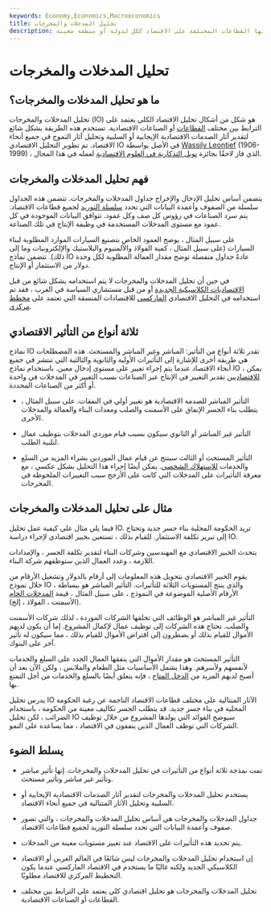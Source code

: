 ```yaml
---
keywords: Economy,Economics,Macroeconomics
title: تحليل المدخلات والمخرجات
description: يشير تحليل المدخلات والمخرجات إلى دراسة التأثيرات الخاصة التي تحدثها القطاعات المختلفة على الاقتصاد ككل لدولة أو منطقة معينة.
---
```


# تحليل المدخلات والمخرجات
## ما هو تحليل المدخلات والمخرجات؟

تحليل المدخلات والمخرجات (IO) هو شكل من أشكال تحليل الاقتصاد الكلي يعتمد على الترابط بين مختلف [القطاعات](/sector) أو الصناعات الاقتصادية. تستخدم هذه الطريقة بشكل شائع لتقدير آثار الصدمات الاقتصادية الإيجابية أو السلبية وتحليل آثار التموج في جميع أنحاء الاقتصاد. تم تطوير التحليل الاقتصادي IO في الأصل بواسطة [Wassily Leontief](/wassily-leontief) (1906-1999) ، الذي فاز لاحقًا بجائزة [نوبل التذكارية في العلوم الاقتصادية](/nobel-memorial-prize-in-economic-sciences) لعمله في هذا المجال.

## فهم تحليل المدخلات والمخرجات

يتضمن أساس تحليل الإدخال والإخراج جداول المدخلات والمخرجات. تتضمن هذه الجداول سلسلة من الصفوف وأعمدة البيانات التي تحدد [سلسلة التوريد](/supplychain) لجميع قطاعات الاقتصاد. يتم سرد الصناعات في رؤوس كل صف وكل عمود. تتوافق البيانات الموجودة في كل عمود مع مستوى المدخلات المستخدمة في وظيفة الإنتاج في تلك الصناعة.

على سبيل المثال ، يوضح العمود الخاص بتصنيع السيارات الموارد المطلوبة لبناء السيارات (على سبيل المثال ، كمية الفولاذ والألمنيوم والبلاستيك والإلكترونيات وما إلى ذلك). تتضمن نماذج IO عادةً جداول منفصلة توضح مقدار العمالة المطلوبة لكل وحدة دولار من الاستثمار أو الإنتاج.

في حين أن تحليل المدخلات والمخرجات لا يتم استخدامه بشكل شائع من قبل [الاقتصاديات الكلاسيكية الجديدة](/neoclassical) أو من قبل مستشاري السياسة في الغرب ، فقد تم استخدامه في التحليل الاقتصادي [الماركسي](/marxian-economics) للاقتصادات المنسقة التي تعتمد على [مخطط مركزي](/centrally-planned-economy).

## ثلاثة أنواع من التأثير الاقتصادي

نماذج IO تقدر ثلاثة أنواع من التأثير: المباشر وغير المباشر والمستحث. هذه المصطلحات هي طريقة أخرى للإشارة إلى التأثيرات الأولية والثانوية والثالثية التي تنتشر في جميع أنحاء الاقتصاد عندما يتم إجراء تغيير على مستوى إدخال معين. باستخدام نماذج IO ، يمكن [للاقتصاديين](/economist) تقدير التغيير في الإنتاج عبر الصناعات بسبب التغيير في المدخلات في واحدة أو أكثر من الصناعات المحددة.

- التأثير المباشر للصدمة الاقتصادية هو تغيير أولي في النفقات. على سبيل المثال ، يتطلب بناء الجسر الإنفاق على الأسمنت والصلب ومعدات البناء والعمالة والمدخلات الأخرى.

- التأثير غير المباشر أو الثانوي سيكون بسبب قيام موردي المدخلات بتوظيف عمال لتلبية الطلب.

- التأثير المستحث أو الثالث سينتج عن قيام عمال الموردين بشراء المزيد من السلع والخدمات [للاستهلاك الشخصي](/pce). يمكن أيضًا إجراء هذا التحليل بشكل عكسي ، مع معرفة التأثيرات على المدخلات التي كانت على الأرجح سبب التغييرات الملحوظة في المخرجات.

## مثال على تحليل المدخلات والمخرجات

فيما يلي مثال على كيفية عمل تحليل IO. تريد الحكومة المحلية بناء جسر جديد وتحتاج إلى تبرير تكلفة الاستثمار. للقيام بذلك ، تستعين بخبير اقتصادي لإجراء دراسة IO.

يتحدث الخبير الاقتصادي مع المهندسين وشركات البناء لتقدير تكلفة الجسر ، والإمدادات اللازمة ، وعدد العمال الذين ستوظفهم شركة البناء.

يقوم الخبير الاقتصادي بتحويل هذه المعلومات إلى أرقام بالدولار وتشغيل الأرقام من خلال نموذج IO ، والذي ينتج المستويات الثلاثة للتأثيرات. التأثير المباشر هو ببساطة الأرقام الأصلية الموضوعة في النموذج ، على سبيل المثال ، قيمة [المدخلات الخام](/rawmaterials) (الأسمنت ، الفولاذ ، إلخ).

التأثير غير المباشر هو الوظائف التي تخلقها الشركات الموردة ، لذلك شركات الأسمنت والصلب. تحتاج هذه الشركات إلى توظيف عمال لإكمال المشروع. إما أن يكون لديهم الأموال للقيام بذلك أو يضطرون إلى اقتراض الأموال للقيام بذلك ، مما سيكون له تأثير آخر على البنوك.

التأثير المستحث هو مقدار الأموال التي ينفقها العمال الجدد على السلع والخدمات لأنفسهم ولأسرهم. وهذا يشمل الأساسيات مثل الطعام والملابس ، ولكن الآن بعد أن أصبح لديهم المزيد من [الدخل المتاح](/disposableincome) ، فإنه يتعلق أيضًا بالسلع والخدمات من أجل التمتع بها.

يدرس تحليل IO الآثار المتتالية على مختلف قطاعات الاقتصاد الناجمة عن رغبة الحكومة المحلية في بناء جسر جديد. قد يتطلب الجسر تكاليف معينة من الحكومة ، باستخدام الضرائب ، لكن تحليل IO سيوضح الفوائد التي يولدها المشروع من خلال توظيف الشركات التي توظف العمال الذين ينفقون في الاقتصاد ، مما يساعده على النمو.

## يسلط الضوء

- تمت نمذجة ثلاثة أنواع من التأثيرات في تحليل المدخلات والمخرجات. إنها تأثير مباشر وتأثير غير مباشر وتأثير مستحث.

- يستخدم تحليل المدخلات والمخرجات لتقدير آثار الصدمات الاقتصادية الإيجابية أو السلبية وتحليل الآثار المتتالية في جميع أنحاء الاقتصاد.

- جداول المدخلات والمخرجات هي أساس تحليل المدخلات والمخرجات ، والتي تصور صفوف وأعمدة البيانات التي تحدد سلسلة التوريد لجميع قطاعات الاقتصاد.

- يتم تحديد هذه التأثيرات على الاقتصاد عند تغيير مستويات معينة من المدخلات.

- إن استخدام تحليل المدخلات والمخرجات ليس شائعًا في العالم الغربي أو الاقتصاد الكلاسيكي الجديد ولكنه غالبًا ما يستخدم في الاقتصاد الماركسي عندما يكون التخطيط المركزي للاقتصاد مطلوبًا.

- تحليل المدخلات والمخرجات هو تحليل اقتصادي كلي يعتمد على الترابط بين مختلف القطاعات أو الصناعات الاقتصادية.

